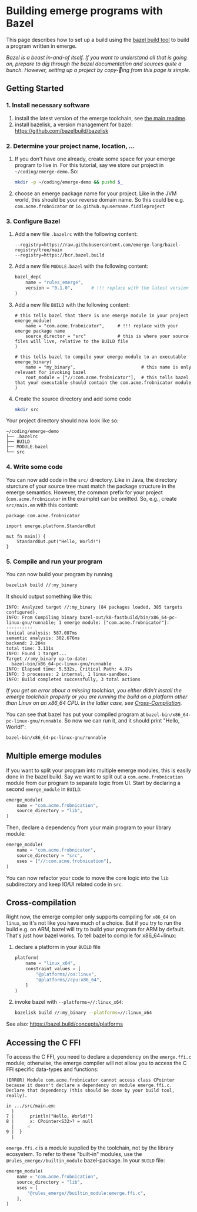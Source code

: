 # Building emerge programs with Bazel

This page describes how to set up a build using the [bazel build tool](https://bazel.build) to build a
program written in emerge.

*Bazel is a beast in-and-of itself. If you want to understand all that is going on, prepare to dig through the
bazel documentation and sources quite a bunch. However, setting up a project by copy-🍝ing from this page is simple.*

## Getting Started

### 1. Install necessary software

1. install the latest version of the emerge toolchain, see [the main readme](../readme.md).
2. install bazelisk, a version management for bazel: https://github.com/bazelbuild/bazelisk

### 2. Determine your project name, location, ...

1. If you don't have one already, create some space for your emerge program to live in. For this tutorial,
   say we store our project in `~/coding/emerge-demo`. So:

   ```bash
   mkdir -p ~/coding/emerge-demo && pushd $_
   ```
2. choose an emerge package name for your project. Like in the JVM world, this should be your reverse domain name.
   So this could be e.g. `com.acme.frobnicator` or `io.github.myusername.fiddleproject`

### 3. Configure Bazel

1. Add a new file `.bazelrc` with the following content:
   ```
   --registry=https://raw.githubusercontent.com/emerge-lang/bazel-registry/tree/main
   --registry=https://bcr.bazel.build
   ```
2. Add a new file `MODULE.bazel` with the following content:
    ```python
    bazel_dep(
        name = "rules_emerge",
        version = "0.1.0",       # !!! replace with the latest version of emerge
    )
    ```
3. Add a new file `BUILD` with the following content:
   ```
   # this tells bazel that there is one emerge module in your project
   emerge_module(
       name = "com.acme.frobnicator",     # !!! replace with your emerge package name
       source_director = "src"            # this is where your source files will live, relative to the BUILD file
   )
   
   # this tells bazel to compile your emerge module to an executable
   emerge_binary(
       name = "my_binary",                         # this name is only relevant for invoking bazel
       root_module = ["//:com.acme.frobnicator"],  # this tells bazel that your executable should contain the com.acme.frobnicator module
   )
   ```
4. Create the source directory and add some code
   ```bash
   mkdir src
   ```

Your project directory should now look like so:

```
~/coding/emerge-demo
├── .bazelrc
├── BUILD
├── MODULE.bazel
└── src
```
   
### 4. Write some code

You can now add code in the `src/` directory. Like in Java, the directory sturcture of your source tree must
match the package structure in the emerge semantics. However, the common prefix for your project (`com.acme.frobnicator`
in the example) can be omitted. So, e.g., create `src/main.em` with this content:

```
package com.acme.frobnicator

import emerge.platform.StandardOut

mut fn main() {
    StandardOut.put("Hello, World!")
}
```

### 5. Compile and run your program

You can now build your program by running

```bash
bazelisk build //:my_binary
```

It should output something like this:

```
INFO: Analyzed target //:my_binary (84 packages loaded, 385 targets configured).
INFO: From Compiling binary bazel-out/k8-fastbuild/bin/x86_64-pc-linux-gnu/runnable; 1 emerge module: ["com.acme.frobnicator"]:
----------
lexical analysis: 587.087ms
semantic analysis: 302.676ms
backend: 2.204s
total time: 3.111s
INFO: Found 1 target...
Target //:my_binary up-to-date:
  bazel-bin/x86_64-pc-linux-gnu/runnable
INFO: Elapsed time: 5.532s, Critical Path: 4.97s
INFO: 3 processes: 2 internal, 1 linux-sandbox.
INFO: Build completed successfully, 3 total actions
````

_If you get an error about a missing toolchian, you either didn't install the emerge toolchain properly or you are
running the build on a platform other than Linux on an x86_64 CPU. In the latter case, see [Cross-Compilation](#Cross-compilation)._

You can see that bazel has put your compiled program at `bazel-bin/x86_64-pc-linux-gnu/runnable`. So now we can run it,
and it should print "Hello, World!":

```bash
bazel-bin/x86_64-pc-linux-gnu/runnable
```

## Multiple emerge modules

If you want to split your program into multiple emerge modules, this is easily done in the bazel build. Say we want
to split out a `com.acme.frobnication` module from our program to separate logic from UI. Start by declaring a second
`emerge_module` in `BUILD`:

```python
emerge_module(
    name = "com.acme.frobnication",
    source_directory = "lib",
)
```

Then, declare a dependency from your main program to your library module:

```python
emerge_module(
    name = "com.acme.frobnicator",
    source_directory = "src",
    uses = ["//:com.acme.frobnication"],
)
```

You can now refactor your code to move the core logic into the `lib` subdirectory and keep IO/UI related code in
`src`.

## Cross-compilation

Right now, the emerge compiler only supports compiling for `x86_64` on `linux`, so it's not like you have much
of a choice.  But if you try to run the build e.g. on ARM, bazel will try to build your program for ARM by default. That's just
how bazel works. To tell bazel to compile for x86_64+linux:

1. declare a platform in your `BUILD` file
   ```python
   platform(
       name = "linux_x64",
       constraint_values = [
           "@platforms//os:linux",
           "@platforms//cpu:x86_64",
       ]
   )
   ```
2. invoke bazel with `--platforms=//:linux_x64`:
   ```bash
   bazelisk build //:my_binary --platforms=//:linux_x64
   ```

See also: https://bazel.build/concepts/platforms

## Accessing the C FFI

To access the C FFI, you need to declare a dependency on the `emerge.ffi.c` module; otherwise, the emerge compiler
will not allow you to access the C FFI specific data-types and functions:

```
(ERROR) Module com.acme.frobnicator cannot access class CPointer because it doesn't declare a dependency on module emerge.ffi.c. Declare that dependency (this should be done by your build tool, really).

in .../src/main.em:
  |
7 |      println("Hello, World!")
8 |      x: CPointer<S32>? = null
  |     ☝️
9 |  }
  |
```

`emerge.ffi.c` is a module supplied by the toolchain, not by the library ecosystem. To refer to these "built-in" modules,
use the `@rules_emerge//builtin_module` bazel-package. In your `BUILD` file:

```python
emerge_module(
    name = "com.acme.frobnication",
    source_directory = "lib",
    uses = [
        "@rules_emerge//builtin_module:emerge.ffi.c",
    ],
)
```